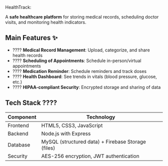 HealthTrack:

A **safe healthcare platform** for storing medical records, scheduling doctor visits, and monitoring health indicators.

## Main Features ✨
- ???? **Medical Record Management**: Upload, categorize, and share health records
- ????️ **Scheduling of Appointments**: Schedule in-person/virtual appointments
- ???? **Medication Reminder**: Schedule reminders and track doses
- ???? **Health Dashboard**: See trends in vitals (blood pressure, glucose, etc.)
- ???? **HIPAA-compliant Security**: Encrypted storage and sharing of data

## Tech Stack ????️
| Component       | Technology |
|-----------------|------------|
| Frontend        | HTML5, CSS3, JavaScript |
| Backend         | Node.js with Express |
| Database        | MySQL (structured data) + Firebase Storage (files)
| Security        | AES-256 encryption, JWT authentication |
